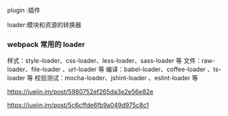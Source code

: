 plugin :插件

loader:模块和资源的转换器

### webpack 常用的 loader

样式：style-loader、css-loader、less-loader、sass-loader 等
文件：raw-loader、file-loader 、url-loader 等
编译：babel-loader、coffee-loader 、ts-loader 等
校验测试：mocha-loader、jshint-loader 、eslint-loader 等

https://juejin.im/post/5980752ef265da3e2e56e82e

https://juejin.im/post/5c6cffde6fb9a049d975c8c1
